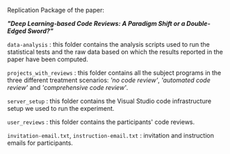 Replication Package of the paper:

<strong><em>"Deep Learning-based Code Reviews: A Paradigm Shift or a Double-Edged Sword?"</em></strong>


`data-analysis` : this folder contains the analysis scripts used to run the statistical tests and the raw data based on which the results reported in the paper have been computed.

`projects_with_reviews` : this folder contains all the subject programs in the three different treatment scenarios: <em>'no code review'</em>, <em>'automated code review'</em> and <em>'comprehensive code review'</em>.

`server_setup` : this folder contains the Visual Studio code infrastructure setup we used to run the experiment.

`user_reviews` : this folder contains the participants' code reviews.

`invitation-email.txt`, `instruction-email.txt` : invitation and instruction emails for participants.
